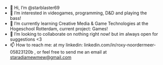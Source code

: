 - 👋 Hi, I’m @starblaster69
- 👀 I’m interested in videogames, programming, D&D and playing the bass!
- 🌱 I’m currently learning Creative Media & Game Technologies at the Hogeschool Rotterdam, current project: Games!
- 💞️ I’m looking to collaborate on nothing right now! but im always open for suggestions <3
- 📫 How to reach me:  at my linkedin: linkedin.com/in/roxy-noordermeer-05823120b , or feel free to send me an email at staradiamewmew@gmail.com

<!---
starblaster69/starblaster69 is a ✨ special ✨ repository because its `README.md` (this file) appears on your GitHub profile.
You can click the Preview link to take a look at your changes.
--->
